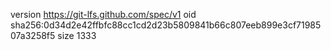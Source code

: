 version https://git-lfs.github.com/spec/v1
oid sha256:0d34d2e42ffbfc88cc1cd2d23b5809841b66c807eeb899e3cf7198507a3258f5
size 1333
